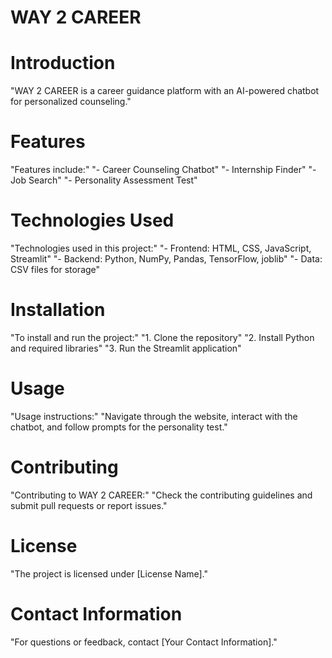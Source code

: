# WAY 2 CAREER

# Introduction
"WAY 2 CAREER is a career guidance platform with an AI-powered chatbot for personalized counseling."

# Features
"Features include:"
 "- Career Counseling Chatbot"
 "- Internship Finder"
 "- Job Search"
"- Personality Assessment Test"

# Technologies Used
 "Technologies used in this project:"
 "- Frontend: HTML, CSS, JavaScript, Streamlit"
 "- Backend: Python, NumPy, Pandas, TensorFlow, joblib"
"- Data: CSV files for storage"

# Installation
 "To install and run the project:"
 "1. Clone the repository"
 "2. Install Python and required libraries"
 "3. Run the Streamlit application"

# Usage
 "Usage instructions:"
 "Navigate through the website, interact with the chatbot, and follow prompts for the personality test."

# Contributing
 "Contributing to WAY 2 CAREER:"
"Check the contributing guidelines and submit pull requests or report issues."

# License
 "The project is licensed under [License Name]."

# Contact Information
"For questions or feedback, contact [Your Contact Information]."
